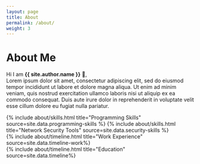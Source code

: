 ```yaml
---
layout: page
title: About
permalink: /about/
weight: 3
---
```


# **About Me**

Hi I am **{{ site.author.name }}** :wave:,<br>
Lorem ipsum dolor sit amet, consectetur adipiscing elit, sed do eiusmod tempor incididunt ut labore et dolore magna aliqua. Ut enim ad minim veniam, quis nostrud exercitation ullamco laboris nisi ut aliquip ex ea commodo consequat. Duis aute irure dolor in reprehenderit in voluptate velit esse cillum dolore eu fugiat nulla pariatur.

<div class="row">
{% include about/skills.html title="Programming Skills" source=site.data.programming-skills %}
{% include about/skills.html title="Network Security Tools" source=site.data.security-skills %}
</div>

<div class="row">
{% include about/timeline.html title="Work Experience" source=site.data.timeline-work%}
</div>

<div class="row">
{% include about/timeline.html title="Education" source=site.data.timeline%}
</div>